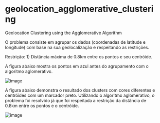 # geolocation_agglomerative_clustering
Geolocation Clustering using the Agglomerative Algorithm

O problema consiste em agrupar os dados (coordenadas de latitude e longitude) com base na sua geolocalização e respeitando as restrições.

Restrição: 1) Distância máxima de 0.8km entre os pontos e seu centróide.

A figura abaixo mostra os pontos em azul antes do agrupamento com o algoritmo aglomerativo.

![image](https://user-images.githubusercontent.com/18504119/120047713-9e5c4900-bfeb-11eb-8fc3-3af8911081b7.png)

A figura abaixo demonstra o resultado dos clusters com cores diferentes e centróides com um marcador preto. 
Utilizando o algoritmo aglomerativo, o problema foi resolvido já que foi respeitada a restrição da distância de 0.8km entre os pontos e o centróide.

![image](https://user-images.githubusercontent.com/18504119/120856300-049a1c00-c556-11eb-8c12-1540e2ba40ea.png)

